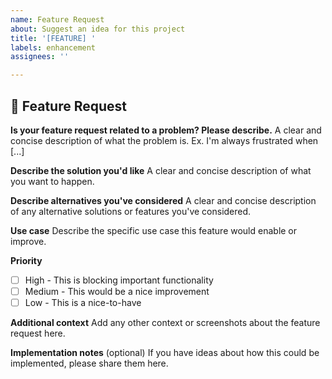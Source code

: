 ```yaml
---
name: Feature Request
about: Suggest an idea for this project
title: '[FEATURE] '
labels: enhancement
assignees: ''

---
```


## 🚀 Feature Request

**Is your feature request related to a problem? Please describe.**
A clear and concise description of what the problem is. Ex. I'm always frustrated when [...]

**Describe the solution you'd like**
A clear and concise description of what you want to happen.

**Describe alternatives you've considered**
A clear and concise description of any alternative solutions or features you've considered.

**Use case**
Describe the specific use case this feature would enable or improve.

**Priority**
- [ ] High - This is blocking important functionality
- [ ] Medium - This would be a nice improvement
- [ ] Low - This is a nice-to-have

**Additional context**
Add any other context or screenshots about the feature request here.

**Implementation notes** (optional)
If you have ideas about how this could be implemented, please share them here.
